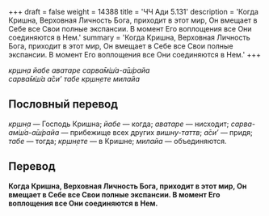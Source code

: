 +++
draft = false
weight = 14388
title = 'ЧЧ Ади 5.131'
description = 'Когда Кришна, Верховная Личность Бога, приходит в этот мир, Он вмещает в Себе все Свои полные экспансии. В момент Его воплощения все Они соединяются в Нем.'
summary = 'Когда Кришна, Верховная Личность Бога, приходит в этот мир, Он вмещает в Себе все Свои полные экспансии. В момент Его воплощения все Они соединяются в Нем.'
+++

_кр̣шн̣а йабе аватаре сарва̄м̇ш́а-а̄ш́райа  
сарва̄м̇ш́а а̄си’ табе кр̣шн̣ете милайа_

## Пословный перевод

_кр̣шн̣а_ — Господь Кришна; _йабе_ — когда; _аватаре_ — нисходит; _сарва_\-_ам̇ш́а_\-_а̄ш́райа_ — прибежище всех других _вишну-таттв_; _а̄си’_ — придя; _табе_ — тогда; _кр̣шн̣ете_ — в Кришне; _милайа_ — объединяются.

## Перевод

**Когда Кришна, Верховная Личность Бога, приходит в этот мир, Он вмещает в Себе все Свои полные экспансии. В момент Его воплощения все Они соединяются в Нем.**
